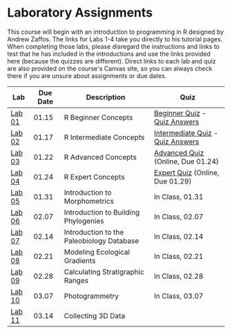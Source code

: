 # Laboratory Assignments

This course will begin with an introduction to programming in R designed by Andrew Zaffos. The links for Labs 1-4 take you directly to his tutorial pages. When completing those labs, please disregard the instructions and links to test that he has included in the introductions and use the links provided here (because the quizzes are different). Direct links to each lab and quiz are also provided on the course's Canvas site, so you can always check there if you are unsure about assignments or due dates.

Lab | Due Date | Description | Quiz
--- | -------- | ----------- | ----
[Lab 01](https://github.com/aazaff/startLearn.R/blob/master/beginnerConcepts.md) | 01.15 | R Beginner Concepts | [Beginner Quiz](/Labs/Tests/BeginnerQuiz.md) - [Quiz Answers](/Labs/Tests/BeginnerQuizAnswers.md)
[Lab 02](https://github.com/aazaff/startLearn.R/blob/master/intermediateConcepts.md) | 01.17 | R Intermediate Concepts | [Intermediate Quiz](/Labs/Tests/IntermediateQuiz.md) - [Quiz Answers](/Labs/Tests/IntermediateQuizAnswers.md)
[Lab 03](https://github.com/aazaff/startLearn.R/blob/master/advancedConcepts.md) | 01.22 | R Advanced Concepts | [Advanced Quiz](/Labs/Tests/AdvancedQuiz.md) (Online, Due 01.24)
[Lab 04](https://github.com/aazaff/startLearn.R/blob/master/expertConcepts.md) | 01.24 | R Expert Concepts | [Expert Quiz](/Labs/Tests/ExpertQuiz.md) (Online, Due 01.29)
[Lab 05](/Labs/Lab05.md) | 01.31 | Introduction to Morphometrics | In Class, 01.31
[Lab 06](/Labs/Lab06.md) | 02.07 | Introduction to Building Phylogenies | In Class, 02.07
[Lab 07](/Labs/Lab07.md) | 02.14 | Introduction to the Paleobiology Database | In Class, 02.14
[Lab 08](/Labs/Lab08.md) | 02.21 | Modeling Ecological Gradients | In Class, 02.21
[Lab 09](/Labs/Lab09.md) | 02.28 | Calculating Stratigraphic Ranges | In Class, 02.28
[Lab 10](/Labs/Lab10.md) | 03.07 | Photogrammetry | In Class, 03.07
[Lab 11](/Labs/Lab11.md) | 03.14 | Collecting 3D Data
